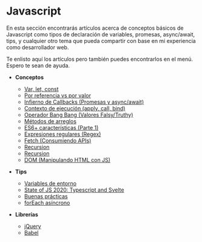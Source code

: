 # Javascript

En esta sección encontrarás artículos acerca de conceptos básicos de Javascript como tipos de declaración de variables, promesas, async/await, tips, y cualquier otro tema que pueda compartir con base en mi experiencia como desarrollador web.

Te enlisto aquí los artículos pero también puedes encontrarlos en el menú. Espero te sean de ayuda.

- **Conceptos**

  - [Var, let, const](./var-let-const/)
  - [Por referencia vs por valor](./reference-vs-value/)
  - [Infierno de Callbacks (Promesas y async/await)](./callback-hell/)
  - [Contexto de ejecución (apply, call, bind)](./context/)
  - [Operador Bang Bang (Valores Falsy/Truthy)](./bang-bang-operator/)
  - [Métodos de arreglos](./array-methods/)
  - [ES6+ características (Parte 1)](./es6-features/)
  - [Expresiones regulares (Regex)](./regex/)
  - [Fetch (Consumiendo APIs)](./fetch/)
  - [Recursion](./recursion/)
  - [Recursion](./recursion/)
  - [DOM (Manipulando HTML con JS)](./dom/)

- **Tips**

  - [Variables de entorno](./environment-variables/)
  - [State of JS 2020: Typescript and Svelte](./state-of-js-2020/)
  - [Buenas prácticas](./best-practices/)
  - [forEach asíncrono](./asynchronous-foreach/)

- **Librerías**
  - [jQuery](./jquery/)
  - [Babel](./babel/)
